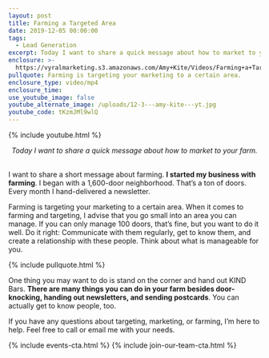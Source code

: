 ```yaml
---
layout: post
title: Farming a Targeted Area
date: 2019-12-05 00:00:00
tags:
  - Lead Generation
excerpt: Today I want to share a quick message about how to market to your farm.
enclosure: >-
  https://vyralmarketing.s3.amazonaws.com/Amy+Kite/Videos/Farming+a+Targeted+Area.mp4
pullquote: Farming is targeting your marketing to a certain area.
enclosure_type: video/mp4
enclosure_time:
use_youtube_image: false
youtube_alternate_image: /uploads/12-3---amy-kite---yt.jpg
youtube_code: tKzmJMl9wlQ
---
```


{% include youtube.html %}

<center><em>Today I want to share a quick message about how to market to your farm.</em></center>

<br>I want to share a short message about farming. **I started my business with farming**. I began with a 1,600-door neighborhood. That’s a ton of doors. Every month I hand-delivered a newsletter.

Farming is targeting your marketing to a certain area. When it comes to farming and targeting, I advise that you go small into an area you can manage. If you can only manage 100 doors, that’s fine, but you want to do it well. Do it right: Communicate with them regularly, get to know them, and create a relationship with these people. Think about what is manageable for you.

{% include pullquote.html %}

One thing you may want to do is stand on the corner and hand out KIND Bars. **There are many things you can do in your farm besides door-knocking, handing out newsletters, and sending postcards**. You can actually get to know people, too.

If you have any questions about targeting, marketing, or farming, I’m here to help. Feel free to call or email me with your needs.

{% include events-cta.html %} {% include join-our-team-cta.html %}